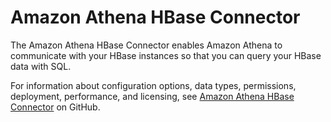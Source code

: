 # Amazon Athena HBase Connector<a name="athena-prebuilt-data-connectors-hbase"></a>

The Amazon Athena HBase Connector enables Amazon Athena to communicate with your HBase instances so that you can query your HBase data with SQL\.

For information about configuration options, data types, permissions, deployment, performance, and licensing, see [Amazon Athena HBase Connector](https://github.com/awslabs/aws-athena-query-federation/tree/master/athena-hbase) on GitHub\.